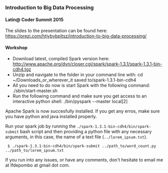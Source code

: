 ### Introduction to Big Data Processing
#### Latin@ Coder Summit 2015

The slides to the presentation can be found here: https://prezi.com/htjybybpltsz/introduction-to-big-data-processing/

#### Workshop

- Download latest, compiled Spark version here: http://www.apache.org/dyn/closer.cgi/spark/spark-1.3.1/spark-1.3.1-bin-cdh4.tgz
- Unzip and navigate to the folder in your command line with:
	cd ~/Downloads_or_wherever_it saved to/spark-1.3.1-bin-cdh4
- All you need to do now is start Spark with the following command:
./sbin/start-master.sh
- Run the following command and make sure you get access to an interactive python shell:
./bin/pyspark --master local[2]

Apache Spark is now succesfully installed. If you get any erros, make sure you have python and java installed properly. 

Run your spark job by running the ```./spark-1.3.1-bin-cdh4/bin/spark-submit``` bash script and then providing a python file with any necessary arguments, in this case, the name of a text file (```../lorem_ipsum.txt```).

``` $ ./spark-1.3.1-bin-cdh4/bin/spark-submit ../path_to/word_count.py ../path_to/lorem_ipsum.txt```

If you run into any issues, or have any comments, don't hesitate to email me at lfdepombo at gmail dot com. 

